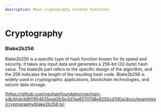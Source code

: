 ```yaml
---
description: Main cryptography related functions.
---
```


# Cryptography

### Blake2b256

Blake2b256 is a specific type of hash function known for its speed and security. It takes any input data and generates a 256-bit (32-byte) hash value. The blake2b part refers to the specific design of the algorithm, and the 256 indicates the length of the resulting hash code. Blake2b256 is widely used in cryptographic applications, blockchain technologies, and secure data storage.

[https://github.com/vechainfoundation/vechain-sdk/blob/b8f0954635ead2b5e3d7ea85707d8e8292cd7d0a/docs/examples/cryptography/blake2b256.ts]